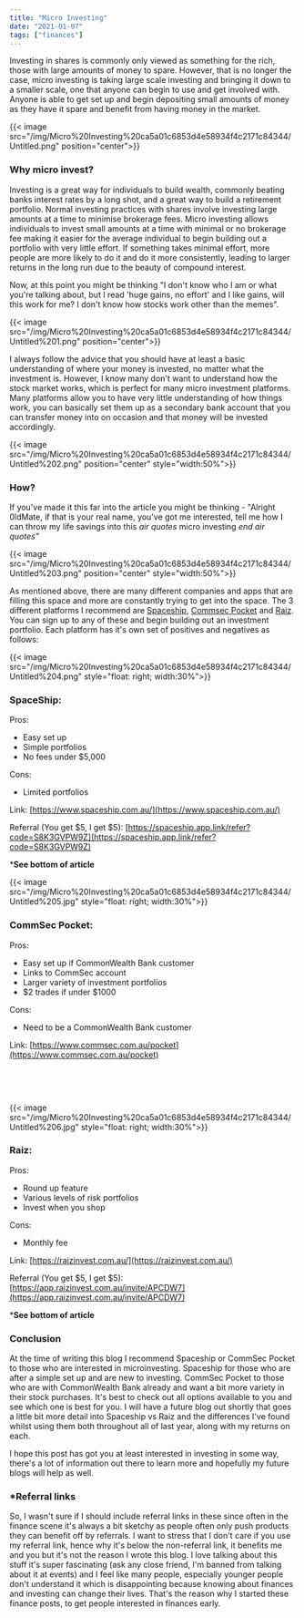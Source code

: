 ```yaml
---
title: "Micro Investing"
date: "2021-01-07"
tags: ["finances"]
---
```


Investing in shares is commonly only viewed as something for the rich, those with large amounts of money to spare. However, that is no longer the case, micro investing is taking large scale investing and bringing it down to a smaller scale, one that anyone can begin to use and get involved with. Anyone is able to get set up and begin depositing small amounts of money as they have it spare and benefit from having money in the market. 

{{< image src="/img/Micro%20Investing%20ca5a01c6853d4e58934f4c2171c84344/Untitled.png" position="center">}}

### Why micro invest?

Investing is a great way for individuals to build wealth, commonly beating banks interest rates by a long shot, and a great way to build a retirement portfolio. Normal investing practices with shares involve investing large amounts at a time to minimise brokerage fees. Micro investing allows individuals to invest small amounts at a time with minimal or no brokerage fee making it easier for the average individual to begin building out a portfolio with very little effort. If something takes minimal effort, more people are more likely to do it and do it more consistently, leading to larger returns in the long run due to the beauty of compound interest.

Now, at this point you might be thinking "I don't know who I am or what you're talking about, but I read 'huge gains, no effort' and I like gains, will this work for me? I don't know how stocks work other than the memes". 

{{< image src="/img/Micro%20Investing%20ca5a01c6853d4e58934f4c2171c84344/Untitled%201.png" position="center">}}

I always follow the advice that you should have at least a basic understanding of where your money is invested, no matter what the investment is. However, I know many don't want to understand how the stock market works, which is perfect for many micro investment platforms. Many platforms allow you to have very little understanding of how things work, you can basically set them up as a secondary bank account that you can transfer money into on occasion and that money will be invested accordingly. 

{{< image src="/img/Micro%20Investing%20ca5a01c6853d4e58934f4c2171c84344/Untitled%202.png" position="center" style="width:50%">}}


### How?

If you've made it this far into the article you might be thinking - "Alright 0ldMate, if that is your real name, you've got me interested, tell me how I can throw my life savings into this *air quotes* micro investing *end air quotes"* 

{{< image src="/img/Micro%20Investing%20ca5a01c6853d4e58934f4c2171c84344/Untitled%203.png" position="center" style="width:50%">}}


As mentioned above, there are many different companies and apps that are filling this space and more are constantly trying to get into the space. The 3 different platforms I recommend are [Spaceship](https://www.spaceship.com.au/), [Commsec Pocket](https://www.commsec.com.au/pocket) and [Raiz](https://raizinvest.com.au/). You can sign up to any of these and begin building out an investment portfolio. Each platform has it's own set of positives and negatives as follows: 

{{< image src="/img/Micro%20Investing%20ca5a01c6853d4e58934f4c2171c84344/Untitled%204.png" style="float: right; width:30%">}}

### SpaceShip:

Pros:

- Easy set up
- Simple portfolios
- No fees under $5,000

Cons:

- Limited portfolios

Link: [https://www.spaceship.com.au/](https://www.spaceship.com.au/)

Referral (You get $5, I get $5): [https://spaceship.app.link/refer?code=S8K3GVPW9Z](https://spaceship.app.link/refer?code=S8K3GVPW9Z)

***See bottom of article**

{{< image src="/img/Micro%20Investing%20ca5a01c6853d4e58934f4c2171c84344/Untitled%205.jpg" style="float: right; width:30%">}}

### CommSec Pocket:

Pros:

- Easy set up if CommonWealth Bank customer
- Links to CommSec account
- Larger variety of investment portfolios
- $2 trades if under $1000

Cons:

- Need to be a CommonWealth Bank customer

Link: [https://www.commsec.com.au/pocket](https://www.commsec.com.au/pocket)	

&nbsp;

&nbsp;

{{< image src="/img/Micro%20Investing%20ca5a01c6853d4e58934f4c2171c84344/Untitled%206.jpg" style="float: right; width:30%">}}

### Raiz:

Pros:

- Round up feature
- Various levels of risk portfolios
- Invest when you shop

Cons:

- Monthly fee

Link: [https://raizinvest.com.au/](https://raizinvest.com.au/)

Referral (You get $5, I get $5): [https://app.raizinvest.com.au/invite/APCDW7](https://app.raizinvest.com.au/invite/APCDW7)

***See bottom of article**

### Conclusion

At the time of writing this blog I recommend Spaceship or CommSec Pocket to those who are interested in microinvesting. Spaceship for those who are after a simple set up and are new to investing. CommSec Pocket to those who are with CommonWealth Bank already and want a bit more variety in their stock purchases. It's best to check out all options available to you and see which one is best for you. I will have a future blog out shortly that goes a little bit more detail into Spaceship vs Raiz and the differences I've found whilst using them both throughout all of last year, along with my returns on each.

I hope this post has got you at least interested in investing in some way, there's a lot of information out there to learn more and hopefully my future blogs will help as well. 

### *Referral links

So, I wasn't sure if I should include referral links in these since often in the finance scene it's always a bit sketchy as people often only push products they can benefit off by referrals. I want to stress that I don't care if you use my referral link, hence why it's below the non-referral link, it benefits me and you but it's not the reason I wrote this blog. I love talking about this stuff it's super fascinating (ask any close friend, I'm banned from talking about it at events) and I feel like many people, especially younger people don't understand it which is disappointing because knowing about finances and investing can change their lives. That's the reason why I started these finance posts, to get people interested in finances early.
